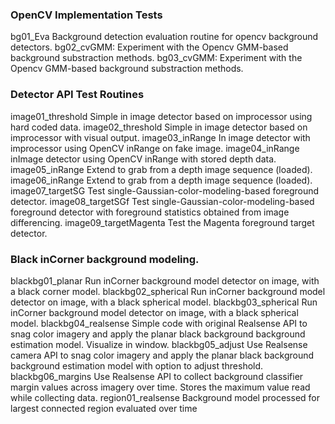 
### OpenCV Implementation Tests ###
bg01_Eva            Background detection evaluation routine for opencv background detectors.
bg02_cvGMM:         Experiment with the Opencv GMM-based background substraction methods.
bg03_cvGMM:         Experiment with the Opencv GMM-based background substraction methods.

### Detector API Test Routines ###
image01_threshold       Simple in image detector based on improcessor using hard coded data.
image02_threshold       Simple in image detector based on improcessor with visual output.
image03_inRange         In image detector with improcessor using OpenCV inRange on fake image.
image04_inRange         inImage detector using OpenCV inRange with stored depth data.
image05_inRange         Extend to grab from a depth image sequence (loaded).
image06_inRange         Extend to grab from a depth image sequence (loaded).
image07_targetSG        Test single-Gaussian-color-modeling-based foreground detector.
image08_targetSGf       Test single-Gaussian-color-modeling-based foreground detector with
                        foreground statistics obtained from image differencing.
image09_targetMagenta   Test the Magenta foreground target detector. 

### Black inCorner background modeling. ###
blackbg01_planar    Run inCorner background model detector on image, with a black corner model.
blackbg02_spherical Run inCorner background model detector on image, with a black spherical model.
blackbg03_spherical Run inCorner background model detector on image, with a black spherical model.
blackbg04_realsense Simple code with original Realsense API to snag color imagery and apply the
                    planar black background background estimation model. Visualize in window.
blackbg05_adjust    Use Realsense camera API to snag color imagery and apply the planar
                    black background background estimation model with option to adjust threshold.
blackbg06_margins   Use Realsense API to collect background classifier margin values across
                    imagery over time.  Stores the maximum value read while collecting data.
region01_realsense  Background model processed for largest connected region evaluated over time
